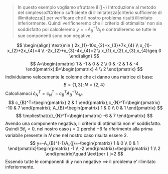 >In questo esempio vogliamo sfruttare il [[~) Introduzione al metodo del simplesso#Criterio sufficiente di illimitatezza|criterio sufficiente di illimitatezza]] per verificare che il nostro problema risulti illimitato inferiormente. 
>Quindi verificheremo che il criterio di ottimalita' non sia soddisfatto poi calcoleremo $y=-A_{B}^{-1}A_{j}$ e controlleremo se tutte le sue componenti sono non negative.

$$
\begin{align}
\text{min } 2x_{1}-10x_{2}+x_{3}+7x_{4} \\
x_{1}-x_{2}+2x_{4}=4 \\
-2x_{2}+x_{3}-4x_{4}=2 \\
x_{1},x_{2},x_{3},x_{4}\geq 0
\end{align}
$$
$$
A=\begin{pmatrix}
1 & -1 & 0 & 2 \\
0 & -2 & 1 & -4
\end{pmatrix};B=\begin{pmatrix}
4 \\
2
\end{pmatrix}
$$
Individuiamo velocemente le colonne che ci danno una matrice di base:
$$
B=\{ 1,3 \};N=\{ 2,4 \}
$$
Calcoliamoci $\hat{c}_{N}^T=c_{N}^T-c_{B}^TA_{B}^{-1}A_{N}$.
$$
c_{B}^T=\begin{pmatrix}
2 & 1
\end{pmatrix};c_{N}^T=\begin{pmatrix}
-10 & 7
\end{pmatrix};
A_{B}=\begin{pmatrix}
1 & 0 \\
0 & 1
\end{pmatrix}
$$
$$
\implies\hat{c}_{N}^T=\begin{pmatrix}
-6 & 7
\end{pmatrix}
$$
Avendo una componente negativa, il criterio di ottimalità non e' soddisfatto. Quindi $\exists \hat{c}_{j}<0$, nel nostro caso $j=2$ perché $-6$ fa riferimento alla prima variabile presente in $N$ che nel nostro caso risulta essere $2$.
$$
y=-A_{B}^{-1}A_{j}=-\begin{pmatrix}
1 & 0 \\
0 & 1
\end{pmatrix}\begin{pmatrix}
-1 \\
-2
\end{pmatrix}=\begin{pmatrix}
1 \\
2
\end{pmatrix}\quad \text{per } j=2
$$
Essendo tutte le componenti di $y$ non negative $\implies$ il problema e' illimitato inferiormente.